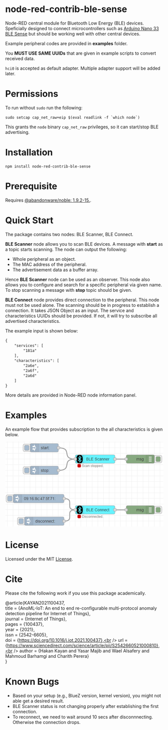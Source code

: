# node-red-contrib-ble-sense
Node-RED central module for Bluetooth Low Energy (BLE) devices. Speficially designed to connect microcontrollers such as [Arduino Nano 33 BLE Sense](https://store-usa.arduino.cc/products/arduino-nano-33-ble-sense) but should be working well with other central devices.

Example peripheral codes are provided in **examples** folder.

You **MUST USE SAME UUIDs** that are given in example scripts to convert received data. 

`hci0` is accepted as default adapter. Multiple adapter support will be added later. 

# Permissions

To run without `sudo` run the following:

```
sudo setcap cap_net_raw+eip $(eval readlink -f `which node`)
```

This grants the `node` binary `cap_net_raw` privileges, so it can start/stop BLE advertising.


# Installation

```
npm install node-red-contrib-ble-sense
```

# Prerequisite

Requires [@abandonware/noble: 1.9.2-15.](https://www.npmjs.com/package/@abandonware/noble).

# Quick Start

The package contains two nodes: BLE Scanner, BLE Connect.

**BLE Scanner** node allows you to scan BLE devices. A message with **start** as a topic starts scanning. The node can output the following:
- Whole peripheral as an object.
- The MAC address of the peripheral.
- The advertisement data as a buffer array.

Hence **BLE Scanner** node can be used as an observer. This node also allows you to configure and search for a specific peripheral via given name.
To stop scanning a message with **stop** topic should be given.

**BLE Connect** node provides direct connection to the peripheral. This node must not be used alone. The scanning should be in progress to establish a connection.
It takes JSON Object as an input. The service and characteristics UUIDs should be provided. If not, it will try to subscribe all advertised characteristics.

The example input is shown below: 
```
{
    "services": [
        "181a"
    ],
    "characteristics": [
        "2a6e",
        "2a6f",
        "2a6d"
    ]
}
```

More details are provided in Node-RED node information panel.

# Examples

An example flow that provides subscription to the all characteristics is given below.

<img src="images/exampleFlow2.png"></img>

# License

Licensed under the MIT [License](LICENSE).

# Cite

Please cite the following work if you use this package academically.

@article{KAYAN2021100437,<br />
title = {AnoML-IoT: An end to end re-configurable multi-protocol anomaly detection pipeline for Internet of Things},<br />
journal = {Internet of Things},<br />
pages = {100437},<br />
year = {2021},<br />
issn = {2542-6605},<br />
doi = {https://doi.org/10.1016/j.iot.2021.100437},<br />
url = {https://www.sciencedirect.com/science/article/pii/S2542660521000810},<br />
author = {Hakan Kayan and Yasar Majib and Wael Alsafery and Mahmoud Barhamgi and Charith Perera}<br />
}

# Known Bugs

- Based on your setup (e.g., BlueZ version, kernel version), you might not able get a desired result. 
- BLE Scanner status is not changing properly after establishing the first connection.
- To reconnect, we need to wait around 10 secs after disconnnecting. Otherwise the connection drops.


